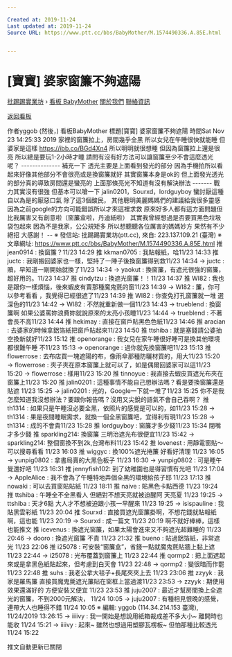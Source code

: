 ```yaml
---

Created at: 2019-11-24
Last updated at: 2019-11-24
Source URL: https://www.ptt.cc/bbs/BabyMother/M.1574490336.A.85E.html


---
```


# [寶寶] 婆家窗簾不夠遮陽


[批踢踢實業坊](https://www.ptt.cc/bbs/) › [看板 BabyMother](https://www.ptt.cc/bbs/BabyMother/index.html) [關於我們](https://www.ptt.cc/about.html) [聯絡資訊](https://www.ptt.cc/contact.html)

[返回看板](https://www.ptt.cc/bbs/BabyMother/index.html)

作者yggob (然後，)
看板BabyMother
標題\[寶寶\] 婆家窗簾不夠遮陽
時間Sat Nov 23 14:25:33 2019
家裡的窗簾拉上，房間幾乎全黑 所以女兒在午睡很快就能睡 但婆家是這樣 <https://ibb.co/BGd4Xn4> 所以明明就很想睡 但因為窗簾拉上還是很亮 所以總是要玩1-2小時才睡 請問有沒有好方法可以讓窗簾至少不會這麼透光呢？ -------------- 補充一下 透光主要是上面看到發光的部分 因為手機拍所以看起來好像其他部分不會很亮或是換窗簾就好 其實窗簾本身是ok的 但上面發光透光的部分真的導致房間還是蠻亮的 上面那條亮光不知道有沒有解決辦法 ------- 戰力其實沒有很強 但基本可以嗆一下 jalin0201，Sourxd，lordguyboy 蠻討厭這種自以為是的厭惡口氣 除了這3個酸民， 其他聰明美麗媽媽們的建議給我很多靈感 因為之前google的方向可能錯誤所以才來這裡求救 原來好多人都有這方面問題但比我厲害又有創意啦（窗簾盒啦，丹迪紙啦） 其實我曾經想過是否要買黑色垃圾袋包起來 因為不是我家，公公規矩多 所以想聽聽各位厲害的媽媽妙方 果然有不少絕招 大感謝！ -- ※ 發信站: 批踢踢實業坊(ptt.cc), 來自: 223.137.109.21 (臺灣) ※ 文章網址: <https://www.ptt.cc/bbs/BabyMother/M.1574490336.A.85E.html>
推 jean0914 : 換窗簾？11/23 14:29
推 kkman0705 : 我貼報紙，哈11/23 14:33
推 juctc : 我剛搬回婆家也一樣，堅持了一陣子後換窗簾得到救11/23 14:34
→ juctc : 贖，早知道一剛開始就換了11/23 14:34
→ yaokut : 換窗簾，有遮光很強的窗簾，超好用的。11/23 14:37
推 cindytzu : 換遮光窗簾！！11/23 14:37
推 WI82 : 我也是跟你一樣煩惱，後來蝦皮有賣那種魔鬼氈的窗11/23 14:39
→ WI82 : 簾，你可以參考看看 ，我覺得已經很遮了11/23 14:39
推 WI82 : 你查免打孔窗簾就一堆 選深色的11/23 14:42
→ WI82 : 不然就重新做一個11/23 14:43
→ trueblend : 換窗簾啊 如果公婆罵妳浪費妳就說原來的太亮小孩睡11/23 14:44
→ trueblend : 不著會長不高11/23 14:44
推 hekimay : 直接在窗戶貼黑色色紙11/23 14:46
推 aracian : 去婆家的時候拿鋁箔紙把窗戶貼起來11/23 14:50
推 ttshiba : 就是塞錢請公婆抽空換新就好11/23 15:12
推 openorange : 我女兒在家午睡很好睡可是換其他環境都很難午睡 不11/23 15:13
→ openorange : 過你就先換窗簾吧11/23 15:13
推 flowerrose : 去布店買一塊遮陽的布，像雨傘那種防曬材質的，用大11/23 15:20
→ flowerrose : 夾子夾在原本窗簾上就可以了，如是偶爾回婆家可以這11/23 15:20
→ flowerrose : 樣用11/23 15:20
推 tinnoyue : 我直接去蝦皮買遮光布夾在窗簾上11/23 15:20
推 jalin0201 : 這種事情不能自己想辦法嗎？看是要換窗簾還是貼遮 11/23 15:25
→ jalin0201 : 光的，Google一下就一堆了11/23 15:25
你不是我怎麼知道我沒想辦法？要跟你報告嗎？沒用又尖銳的語氣不會自己吞啊？
推 th1314 : 如果只是午睡沒必要全黑，依照片的感覺是可以的，如11/23 15:28
→ th1314 : 果是夜間睡眠需求，就換一個全黑窗簾吧，宜得利有現11/23 15:28
→ th1314 : 成的不會貴11/23 15:28
推 lordguyboy : 窗簾才多少錢11/23 15:34
閉嘴才多少錢
推 sparkling214: 換窗簾 三明治遮光布很便宜11/23 15:42
→ sparkling214: 整個窗換不到2k,台灣布料11/23 15:42
推 lovenest : 用靜電窗貼～可以搜尋看看 11/23 16:03
推 wiggyc : 換100%遮光捲簾 好看好清理 11/23 16:05
→ yunpig0802 : 拿書局賣的大黑色板子 11/23 16:30
→ yunpig0802 : 可是睡午覺還好吧 11/23 16:31
推 jennyfish102: 到了幼稚園也是得習慣有光吧 11/23 17:04
→ AppleAlice : 我不會為了午睡特地弄個全黑的環境給孩子耶 11/23 17:13
推 nowaki : 可以去買窗貼貼紙 11/23 18:11
推 naive : 貼黑色卡點西德 11/23 19:24
推 ttshiba : 午睡全不全黑看人 但絕對不想天亮就被迫醒阿 天亮夏 11/23 19:25
→ ttshiba : 天才6點 大人才不想被迫跟小孩一早醒來 11/23 19:25
→ isispauline : 我貼黑雲彩紙 11/23 20:04
推 Sourxd : 直接買遮光窗簾掛啊，不想花錢就貼報紙啊，這也能 11/23 20:19
→ Sourxd : 成一篇文 11/23 20:19
啊不就好棒棒，這樣也能推文
推 icevenus : 換遮光窗簾，如果太陽會進來又不夠遮光超難睡的 11/23 20:46
→ dooro : 換遮光窗簾 不貴 11/23 21:32
推 bueno : 貼過鋁箔紙，非常遮光 11/23 22:06
推 i25078 : 可安裝“窗簾盒”，省錢一點就魔鬼氈貼牆上黏上遮 11/23 22:44
→ i25078 : 光布覆蓋到窗簾上 11/23 22:44
推 qormp2 : 把上面遮起來或是拿黑色紙貼起來，但考慮到白天會 11/23 22:48
→ qormp2 : 變很暗而作罷 11/23 22:48
推 suhs : 我老公拿大毯子+長尾夾夾上去 11/23 23:06
推 zzyyk : 我家是羅馬簾 直接買魔鬼氈遮光簾貼在窗框上當過渡11/23 23:53
→ zzyyk : 期使用 效果還滿好的 方便安裝又便宜 11/23 23:53
推 juju2007 : 最近才幫房間換上全遮光的窗簾，不到2000元解決， 11/24 10:05
→ juju2007 : 有種相見恨晚的感覺，連帶大人也睡得不錯 11/24 10:05
※ 編輯: yggob (114.34.214.153 臺灣), 11/24/2019 13:26:15
→ iiiivy : 我一開始是想說用紙箱裁成差不多大小~ 離開時也能收 11/24 15:21
→ iiiivy : 起來~ 雖然也想過用塑膠瓦楞板~ 但怕那種比較透光 11/24 15:22

推文自動更新已關閉

